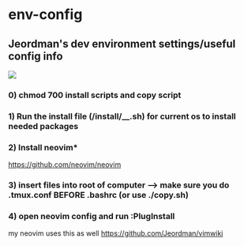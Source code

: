 # env-config


## Jeordman's dev environment settings/useful config info

![](https://media.giphy.com/media/v1.Y2lkPTc5MGI3NjExdjJuZzJicTU1a2VqaGJmMmFlMjl1Y3J1cTFzcGM5N3NpaXA1ejUwcCZlcD12MV9pbnRlcm5hbF9naWZfYnlfaWQmY3Q9Zw/ZmoPsxQxTzobbnnYQq/giphy.gif)


### 0) chmod 700 install scripts and copy script
### 1) Run the install file (/install/__.sh) for current os to install needed packages
### 2) Install neovim*
https://github.com/neovim/neovim
### 3) insert files into root of computer --> make sure you do .tmux.conf BEFORE .bashrc (or use ./copy.sh)
### 4) open neovim config and run :PlugInstall

my neovim uses this as well
https://github.com/Jeordman/vimwiki
